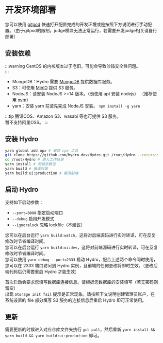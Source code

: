 # 开发环境部署

您可以使用 [gitpod](https://gitpod.io/#https://github.com/hydro-dev/Hydro) 快速打开配置完成的开发环境或是按照下方说明进行手动配置。（由于gitpod的限制，judge模块无法正常运行，若需要开发judge相关请自行部署）

## 安装依赖

:::warning
CentOS 的内核版本过于老旧，可能会导致沙箱安全性问题。  
:::

- MongoDB：Hydro 需要 [MongoDB](https://www.mongodb.com/try/download/community) 提供数据库服务。  
- S3：可使用 [MinIO](https://min.io) 提供 S3 服务。  
- NodeJS：请安装 NodeJS >=14 版本。（勿使用 apt 安装 nodejs） （推荐使用 [nvm](https://nvm.sh/)）  
- yarn：安装 yarn 前请先完成 NodeJS 安装。 `npm install -g yarn`  

:::tip
腾讯COS、Amazon S3、wasabi 等也可提供 S3 服务。  
暂不支持阿里OSS。
:::

## 安装 Hydro

```sh
yarn global add npx # 安装 npx 工具
git clone https://github.com/hydro-dev/Hydro.git /root/Hydro --recursive # 下载至 /root/Hydro 文件夹
cd /root/Hydro # 进入工作目录
yarn install # 安装依赖包
yarn build # 编译后端
yarn build:ui:production # 编译前端
```

## 启动 Hydro

支持如下启动参数：

- `--port=8888` 指定启动端口  
- `--debug` 启用开发模式  
- `--ignorelock` 忽略 lockfile（不建议）  

您可以在后台运行 `yarn build:watch`，这将对后端源码进行实时转译，可在反复修改时节省编译时间。  
您可以在后台运行 `yarn build:ui:dev`，这将对前端源码进行实时转译，可在反复修改时节省编译时间。  
您可以使用 `yarn debug --port=2333` 启动 Hydro，配合上述两个命令同时使用，您可以在 2333 端口访问到 Hydro 实例，且前端的任何更改将即时生效。（更改后端代码后仍需要重启 Hydro 才能生效）  

首次启动会要求您填写数据库连接信息。请根据您数据库的安装填写（若无密码则留空）  
出现 `Storage init fail` 提示是正常现象。请按照下文说明创建管理员账户，在系统设置的 file 部分填写 S3 服务的连接信息后重启 Hydro 即可正常使用。

## 更新

需要更新的时候进入对应仓库文件夹执行 `git pull`，然后重新 `yarn install && yarn build && yarn build:ui:production` 即可。
